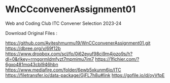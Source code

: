 # WnCCconvenerAssignment01
Web and Coding Club ITC Convener Selection 2023-24

Download Original Files :

https://github.com/Aviteshmurmu19/WnCCconvenerAssignment01.git
https://dbree.org/v/69f12b
https://www.dropbox.com/scl/fo/0i62eyuf98cj9m4jozo9s/h?dl=0&rlkey=rrngormldmfyzt7mpmimu7im7
https://1fichier.com/?6gxo481mq43cbl946hbn
https://www.mediafire.com/folder/6ewb5xkunm6io/ITC
https://filetransfer.io/data-package/GjFL7h8u#link
https://gofile.io/d/oyVfpE
